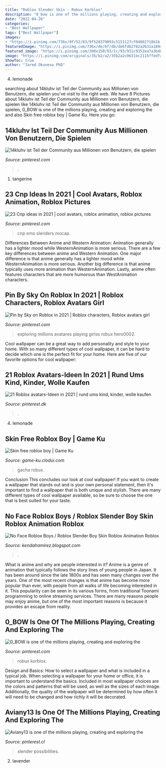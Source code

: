```yaml
---
title: "Roblox Slender Skin - Robux Korblox"
description: "0_bow is one of the millions playing, creating and exploring the"
date: "2022-04-26"
categories:
- "Best Wallpaper"
tags: ["Best Wallpaper"]
images:
- "https://i.pinimg.com/736x/9f/52/83/9f528379093c5151127cf04892718b1b.jpg"
featuredImage: "https://i.pinimg.com/736x/de/6f/db/de6fdb2782a2631a18940ede109536db.jpg"
featured_image: "https://i.pinimg.com/200x150/93/1c/93/931c9352ea7a3b40d946cca78f90f9d1.jpg"
image: "https://i.pinimg.com/originals/35/b2/a2/35b2a2c0631bc2115ffedfadcf20b681.png"
ShowToc: true
author: "Jared Okuneva PhD"
---
```



4. lemonade 

	

		
searching about 14kluhv ist Teil der Community aus Millionen von Benutzern, die spielen you've visit to the right web. We have 8 Pictures about 14kluhv ist Teil der Community aus Millionen von Benutzern, die spielen like 14kluhv ist Teil der Community aus Millionen von Benutzern, die spielen, 0_BOW is one of the millions playing, creating and exploring the and also Skin free roblox boy | Game Ku. Here you go:
		
    
## 14kluhv Ist Teil Der Community Aus Millionen Von Benutzern, Die Spielen

<img loading=lazy src="https://i.pinimg.com/originals/35/b2/a2/35b2a2c0631bc2115ffedfadcf20b681.png" onerror="this.onerror=null;this.src='https://tse1.mm.bing.net/th?id=OIP.eLlu-3aHWtjjapw4XEijUQAAAA&amp;pid=15.1';" alt="14kluhv ist Teil der Community aus Millionen von Benutzern, die spielen">

_Source: pinterest.com_

>. 

	

1. tangerine 

    
## 23 Cnp Ideas In 2021 | Cool Avatars, Roblox Animation, Roblox Pictures

<img loading=lazy src="https://i.pinimg.com/236x/b9/eb/a6/b9eba6d944660406483b78b55c8e6ae4.jpg" onerror="this.onerror=null;this.src='https://tse4.mm.bing.net/th?id=OIP.11qfj1KNpdkfRfTGi7KCmAAAAA&amp;pid=15.1';" alt="23 Cnp ideas in 2021 | cool avatars, roblox animation, roblox pictures">

_Source: pinterest.com_

>cnp emo slenders mocap. 

	

Differences Between Anime and Western Animation: Animation generally has a lighter mood while WesternAnimation is more serious.
There are a few key differences between anime and Western Animation. One major difference is that anime generally has a lighter mood while WesternAnimation is more serious. Another big difference is that anime typically uses more animation than WesternAnimation. Lastly, anime often features characters that are more humorous than WestAnimation characters.

    
## Pin By Sky On Roblox In 2021 | Roblox Characters, Roblox Avatars Girl

<img loading=lazy src="https://i.pinimg.com/736x/de/6f/db/de6fdb2782a2631a18940ede109536db.jpg" onerror="this.onerror=null;this.src='https://tse1.mm.bing.net/th?id=OIP.jx_ACIbPEkW1aUzxu-fB1wAAAA&amp;pid=15.1';" alt="Pin by Sky on Roblox in 2021 | Roblox characters, Roblox avatars girl">

_Source: pinterest.com_

>exploring millions avatares playing girlss robux hero0002. 

	

Cool wallpaper can be a great way to add personality and style to your home. With so many different types of cool wallpaper, it can be hard to decide which one is the perfect fit for your home. Here are five of our favorite options for cool wallpaper: 

    
## 21 Roblox Avatars-Ideen In 2021 | Rund Ums Kind, Kinder, Wolle Kaufen

<img loading=lazy src="https://i.pinimg.com/200x150/93/1c/93/931c9352ea7a3b40d946cca78f90f9d1.jpg" onerror="this.onerror=null;this.src='https://tse3.mm.bing.net/th?id=OIP.94Y4BFGiKajXVLtH4zvkqAAAAA&amp;pid=15.1';" alt="21 Roblox avatars-Ideen in 2021 | rund ums kind, kinder, wolle kaufen">

_Source: pinterest.dk_

>. 

	

4. lemonade 

    
## Skin Free Roblox Boy | Game Ku

<img loading=lazy src="https://i.pinimg.com/originals/d9/aa/2f/d9aa2f1be7dad77ae4d2b5be43e99af4.png" onerror="this.onerror=null;this.src='https://tse3.mm.bing.net/th?id=OIP.LVCKrm114WywvBkVOqsTFQAAAA&amp;pid=15.1';" alt="Skin free roblox boy | Game Ku">

_Source: game-ku.clodui.com_

>gacha robux. 

	

Conclusion
This concludes our look at cool wallpaper! If you want to create a wallpaper that stands out and is your own personal statement, then it's important to find a wallpaper that is both unique and stylish. There are many different types of cool wallpaper available, so be sure to choose the one that is best suited for your taste.

    
## No Face Roblox Boys / Roblox Slender Boy Skin Roblox Animation Roblox

<img loading=lazy src="https://lh6.googleusercontent.com/proxy/oFeyqnRB0A3U9srLZ9PnBuqEgNwOlU9gdLtlKoAgEV2Npy4m1SH3WEICygW6A1ZLmunnFOFrz49uPxutkbPI97xplQ=w1200-h630-p-k-no-nu" onerror="this.onerror=null;this.src='https://tse1.mm.bing.net/th?id=OIP.efSdVWFyOXubQ-rxi-dpTQHaHa&amp;pid=15.1';" alt="No Face Roblox Boys / Roblox Slender Boy Skin Roblox Animation Roblox">

_Source: kendalramirez.blogspot.com_

>. 

	

What is anime and why are people interested in it?
Anime is a genre of animation that typically follows the story lines of young people in Japan. It has been around since the late 1800s and has seen many changes over the years. One of the most recent changes is that anime has become more popular than ever, with people from all walks of life becoming interested in it. This popularity can be seen in its various forms, from traditional Toonami programming to online streaming services. There are many reasons people may enjoy anime, but one of the most important reasons is because it provides an escape from reality.

    
## 0_BOW Is One Of The Millions Playing, Creating And Exploring The

<img loading=lazy src="https://i.pinimg.com/736x/9f/52/83/9f528379093c5151127cf04892718b1b.jpg" onerror="this.onerror=null;this.src='https://tse3.mm.bing.net/th?id=OIP.8P77ZuhnRj3gCBRErE7qfgAAAA&amp;pid=15.1';" alt="0_BOW is one of the millions playing, creating and exploring the">

_Source: pinterest.com_

>robux korblox. 

	

Design and Basics: How to select a wallpaper and what is included in a typical job.
When selecting a wallpaper for your home or office, it is important to understand the basics. Included in most wallpaper choices are the colors and patterns that will be used, as well as the sizes of each image. Additionally, the quality of the wallpaper will be determined by how often it will need to be changed and how richly it will be decorated.

    
## Aviany13 Is One Of The Millions Playing, Creating And Exploring The

<img loading=lazy src="https://i.pinimg.com/736x/a4/19/3f/a4193f831bb51529d08c0ca09132ce5f.jpg" onerror="this.onerror=null;this.src='https://tse3.mm.bing.net/th?id=OIP.tlqBdBFIBV3Vsj_9LVhT5AAAAA&amp;pid=15.1';" alt="Aviany13 is one of the millions playing, creating and exploring the">

_Source: pinterest.cl_

>slender possibilities. 

	

2. lavender 

